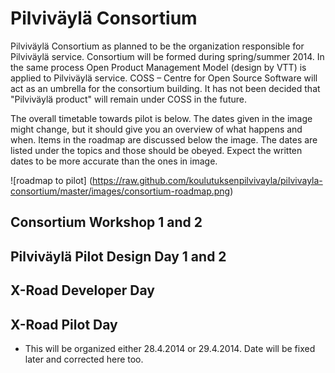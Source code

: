 Pilviväylä Consortium
=====================

Pilviväylä Consortium as planned to be the organization responsible for Pilviväylä service. Consortium will be formed during spring/summer 2014. In the same process Open Product Management Model (design by VTT) is applied to Pilviväylä service. COSS – Centre for Open Source Software will act as an umbrella for the consortium building. It has not been decided that "Pilviväylä product" will remain under COSS in the future. 

The overall timetable towards pilot is below. The dates given in the image might change, but it should give you an overview of what happens and when. Items in the roadmap are discussed below the image. The dates are listed under the topics and those should be obeyed. Expect the written dates to be more accurate than the ones in image.  

![roadmap to pilot] (https://raw.github.com/koulutuksenpilvivayla/pilvivayla-consortium/master/images/consortium-roadmap.png)


Consortium Workshop 1 and 2
--------------


Pilviväylä Pilot Design Day 1 and 2
--------------

X-Road Developer Day
--------------


X-Road Pilot Day 
--------------
- This will be organized either 28.4.2014 or 29.4.2014. Date will be fixed later and corrected here too. 
